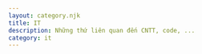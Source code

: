 ```yaml
---
layout: category.njk
title: IT
description: Những thứ liên quan đến CNTT, code, ...
category: it
---
```

